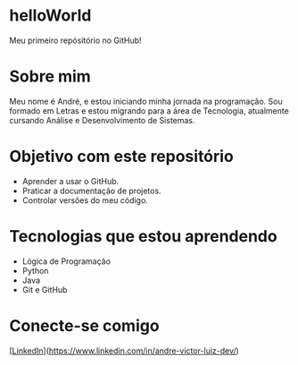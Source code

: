 # helloWorld
Meu primeiro repósitório no GitHub!

# Sobre mim
Meu nome é André, e estou iniciando minha jornada na programação. Sou formado em Letras e estou migrando para a área de Tecnologia, atualmente cursando Análise e Desenvolvimento de Sistemas.

# Objetivo com este repositório
- Aprender a usar o GitHub.
- Praticar a documentação de projetos.
- Controlar versões do meu código.

# Tecnologias que estou aprendendo
- Lógica de Programação
- Python
- Java
- Git e GitHub

# Conecte-se comigo
[[LinkedIn](https://img.shields.io/badge/LinkedIn-0077B5?style=for-the-badge&logo=linkedin&logoColor=white)](https://www.linkedin.com/in/andre-victor-luiz-dev/)
